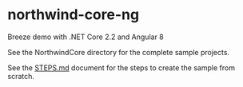# northwind-core-ng
Breeze demo with .NET Core 2.2 and Angular 8

See the NorthwindCore directory for the complete sample projects.

See the [STEPS.md](STEPS.md) document for the steps to create the sample from scratch.
